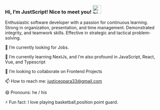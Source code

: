   ### Hi, I’m JustScript! Nice to meet you! <img src="https://user-images.githubusercontent.com/1303154/88677602-1635ba80-d120-11ea-84d8-d263ba5fc3c0.gif" width="28px" alt="hi">

 Enthusiastic software developer with a passion for continuous learning. Strong in organization, presentation, and time management. Demonstrated integrity, and teamwork skills. Effective in strategic and tactical problem-solving.

 🔭 I’m currently looking for Jobs.

 🌱 I’m currently learning NextJs, and I'm also profound in JavaScript, React, Vue, and Typescript 

 👯 I’m looking to collaborate on Frontend Projects

 📫 How to reach me: justiceopara33@gmail.com

 😄 Pronouns: he / his

 ⚡ Fun fact: I love playing basketball,position point guard.
